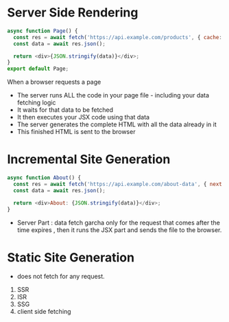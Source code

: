 # Server Side Rendering

```Javascript
async function Page() {
  const res = await fetch('https://api.example.com/products', { cache: 'no-store' });
  const data = await res.json();

  return <div>{JSON.stringify(data)}</div>;
}
export default Page;
```

When a browser requests a page
- The server runs ALL the code in your page file - including your data fetching logic
- It waits for that data to be fetched
- It then executes your JSX code using that data
- The server generates the complete HTML with all the data already in it
- This finished HTML is sent to the browser

# Incremental Site Generation

```Javascript
async function About() {
  const res = await fetch('https://api.example.com/about-data', { next: { revalidate: 3600 } });
  const data = await res.json();

  return <div>About: {JSON.stringify(data)}</div>;
}
```
- Server Part : data fetch garcha only for the request that comes after the time expires , then it runs the JSX part and sends the file to the browser. 

# Static Site Generation
- does not fetch for any request.



1. SSR
2. ISR
3. SSG
4. client side fetching
